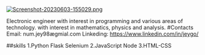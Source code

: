 [![Screenshot-20230603-155029.png](https://i.postimg.cc/rskpSvX2/Screenshot-20230603-155029.png)](https://postimg.cc/JDpm8Yzp)
    
Electronic engineer with interest in programming and various areas of technology. with interest in mathematics, physics and analysis.
#Contacts
Email: num.jey98ægmial.com
Linkeding: https://www.linkedin.com/in/jeygo/

##skills
1.Python
    Flask
    Selenium
2.JavaScript
    Node
3.HTML-CSS
